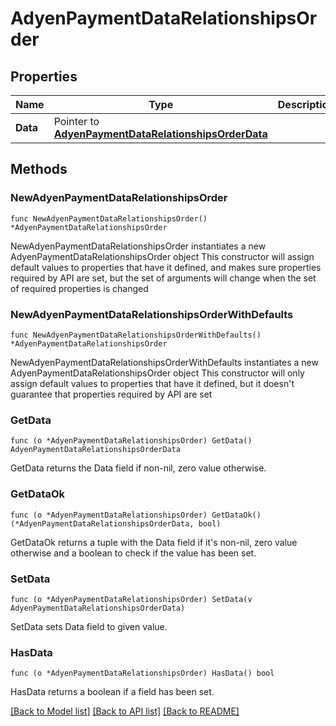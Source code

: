 # AdyenPaymentDataRelationshipsOrder

## Properties

Name | Type | Description | Notes
------------ | ------------- | ------------- | -------------
**Data** | Pointer to [**AdyenPaymentDataRelationshipsOrderData**](AdyenPaymentDataRelationshipsOrderData.md) |  | [optional] 

## Methods

### NewAdyenPaymentDataRelationshipsOrder

`func NewAdyenPaymentDataRelationshipsOrder() *AdyenPaymentDataRelationshipsOrder`

NewAdyenPaymentDataRelationshipsOrder instantiates a new AdyenPaymentDataRelationshipsOrder object
This constructor will assign default values to properties that have it defined,
and makes sure properties required by API are set, but the set of arguments
will change when the set of required properties is changed

### NewAdyenPaymentDataRelationshipsOrderWithDefaults

`func NewAdyenPaymentDataRelationshipsOrderWithDefaults() *AdyenPaymentDataRelationshipsOrder`

NewAdyenPaymentDataRelationshipsOrderWithDefaults instantiates a new AdyenPaymentDataRelationshipsOrder object
This constructor will only assign default values to properties that have it defined,
but it doesn't guarantee that properties required by API are set

### GetData

`func (o *AdyenPaymentDataRelationshipsOrder) GetData() AdyenPaymentDataRelationshipsOrderData`

GetData returns the Data field if non-nil, zero value otherwise.

### GetDataOk

`func (o *AdyenPaymentDataRelationshipsOrder) GetDataOk() (*AdyenPaymentDataRelationshipsOrderData, bool)`

GetDataOk returns a tuple with the Data field if it's non-nil, zero value otherwise
and a boolean to check if the value has been set.

### SetData

`func (o *AdyenPaymentDataRelationshipsOrder) SetData(v AdyenPaymentDataRelationshipsOrderData)`

SetData sets Data field to given value.

### HasData

`func (o *AdyenPaymentDataRelationshipsOrder) HasData() bool`

HasData returns a boolean if a field has been set.


[[Back to Model list]](../README.md#documentation-for-models) [[Back to API list]](../README.md#documentation-for-api-endpoints) [[Back to README]](../README.md)


